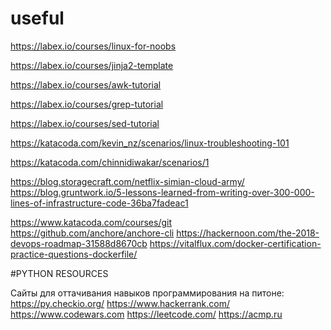 # useful

https://labex.io/courses/linux-for-noobs

https://labex.io/courses/jinja2-template

https://labex.io/courses/awk-tutorial

https://labex.io/courses/grep-tutorial

https://labex.io/courses/sed-tutorial

https://katacoda.com/kevin_nz/scenarios/linux-troubleshooting-101

https://katacoda.com/chinnidiwakar/scenarios/1

https://blog.storagecraft.com/netflix-simian-cloud-army/
https://blog.gruntwork.io/5-lessons-learned-from-writing-over-300-000-lines-of-infrastructure-code-36ba7fadeac1

https://www.katacoda.com/courses/git
https://github.com/anchore/anchore-cli
https://hackernoon.com/the-2018-devops-roadmap-31588d8670cb
https://vitalflux.com/docker-certification-practice-questions-dockerfile/


#PYTHON RESOURCES

Сайты для оттачивания навыков программирования на питоне:
https://py.checkio.org/
https://www.hackerrank.com/
https://www.codewars.com
https://leetcode.com/
https://acmp.ru
